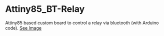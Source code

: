 # Attiny85_BT-Relay
Attiny85 based custom board to control a relay via bluetooth (with Arduino code).
[See Image](Image.png)
